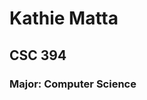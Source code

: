 <html xmlns="http://www.w3.org/1999/xhtml" >
  <head>
    <title>Kathie's Home Page</title>
  </head>
  <body>
    <h1>Kathie Matta</h1>
    <h2>CSC 394</h2>
    <h3>Major: Computer Science</h3> 
  </body>
</html>
